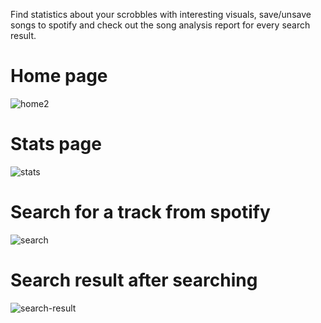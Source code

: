 Find statistics about your scrobbles with interesting visuals, save/unsave songs to spotify and check out the song analysis report for every search result.

# Home page
![home2](https://user-images.githubusercontent.com/75385445/171759730-b8bea8c2-db28-4919-81f4-966d211dcea9.jpeg)
# Stats page
![stats](https://user-images.githubusercontent.com/75385445/171740548-281bf2a6-f91f-41b1-8c1d-6c30970267a5.jpeg)
# Search for a track from spotify
![search](https://user-images.githubusercontent.com/75385445/171741308-a32721f0-b434-44c9-b413-5f60cf8fbafc.png)
# Search result after searching
![search-result](https://user-images.githubusercontent.com/75385445/171740557-19c9ecbb-6971-4c97-8fb7-ac4bfc837f69.jpeg)
